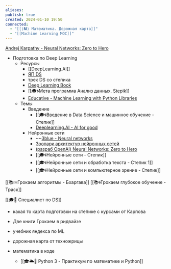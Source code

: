 ```yaml
---
aliases: 
publish: true
created: 2024-01-10 19:50
connected:
  - "[[⟨𝐌⟩ Математика. Дорожная карта]]"
  - "[[Machine Learning MOC]]"
---
```


[Andrej Karpathy - Neural Networks: Zero to Hero](https://www.youtube.com/playlist?list=PLAqhIrjkxbuWI23v9cThsA9GvCAUhRvKZ)


- Подготовка по Deep Learning
	- Ресурсы
		- [[DeepLearning.AI]]
		- [ЯП DS](https://practicum.yandex.ru/profile/data-scientist/)
		- трек DS со степика
		- [Deep Learning Book](https://www.deeplearningbook.org)
		- [[🎓🌀Мета программа Анализ данных. Stepik]]
		- [Educative - Machine Learning with Python Libraries](https://www.educative.io/path/machine-learning-with-python-libraries)
	- Темы
		- Введение
			- [[🎓🌀Введение в Data Science и машинное обучение - Степик]]
			- [Deeplearning.AI - AI for good](https://www.coursera.org/specializations/ai-for-good)
		- Нейронные сети
			- ~~[3blue - Neural networks](https://www.youtube.com/playlist?list=PLZHQObOWTQDNU6R1_67000Dx_ZCJB-3pi) 
			- [Зоопарк архитектур нейронных сетей](https://habr.com/ru/companies/wunderfund/articles/313696/)
			- [(разраб OpenAI) Neural Networks: Zero to Hero](https://www.youtube.com/playlist?list=PLAqhIrjkxbuWI23v9cThsA9GvCAUhRvKZ)
			- [[🎓🌀Нейронные сети - Степик]]
			- [[🎓🌀Нейронные сети и обработка текста - Степик 1]]
			- [[🎓🌀Нейронные сети и компьютерное зрение - Степик]]



[[📚💤Грокаем алгоритмы - Бхаргава]]
[[📚🌀Грокаем глубокое обучение - Траск]]

[[🎓🌰 Специалист по DS]]
- какая то карта подготовки на степике с курсами от Карпова
- Две книги Грокаем в ридвайзе
- учебник яндекса по ML
- дорожная карта от техножрицы

- математика в коде
	- [[🎓🌥️🐍 Python 3 - Практикум по математике и Python]]







